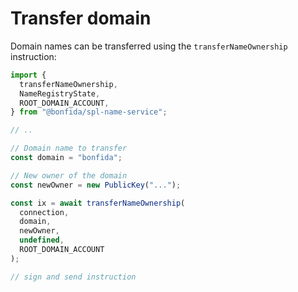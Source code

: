 # Transfer domain

Domain names can be transferred using the `transferNameOwnership` instruction:

```js
import {
  transferNameOwnership,
  NameRegistryState,
  ROOT_DOMAIN_ACCOUNT,
} from "@bonfida/spl-name-service";

// ..

// Domain name to transfer
const domain = "bonfida";

// New owner of the domain
const newOwner = new PublicKey("...");

const ix = await transferNameOwnership(
  connection,
  domain,
  newOwner,
  undefined,
  ROOT_DOMAIN_ACCOUNT
);

// sign and send instruction
```
